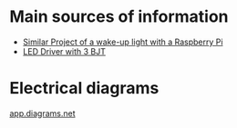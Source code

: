 # Main sources of information
- [Similar Project of a wake-up light with a Raspberry Pi](https://rdrn.me/wake-up-light)
- [LED Driver with 3 BJT](https://maker.pro/custom/tutorial/creating-constant-current-supply-with-led-drivers)

# Electrical diagrams
[app.diagrams.net](https://app.diagrams.net/)